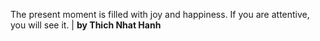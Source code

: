 The present moment is filled with joy and happiness. If you are attentive, you will see it. | **by Thich Nhat Hanh**